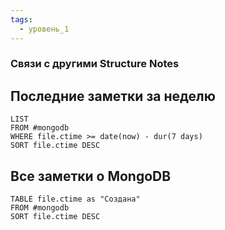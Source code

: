 ```yaml
---
tags:
  - уровень_1
---
```

### Связи с другими Structure Notes

## Последние заметки за неделю

```dataview
LIST
FROM #mongodb 
WHERE file.ctime >= date(now) - dur(7 days)
SORT file.ctime DESC
```

## Все заметки о MongoDB

```dataview
TABLE file.ctime as "Создана"
FROM #mongodb 
SORT file.ctime DESC
```
